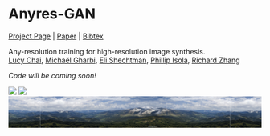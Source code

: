 # Anyres-GAN
[Project Page](https://chail.github.io/anyres-gan/) | [Paper](http://arxiv.org/abs/XXXX.XXXXX) | [Bibtex](https://chail.github.io/anyres-gan/bibtex.txt)

Any-resolution training for high-resolution image synthesis.\
[Lucy Chai](http://people.csail.mit.edu/lrchai/), [Michaël Gharbi](http://mgharbi.com/), [Eli Shechtman](https://research.adobe.com/person/eli-shechtman/), [Phillip Isola](http://web.mit.edu/phillipi/), [Richard Zhang](https://richzhang.github.io/)

*Code will be coming soon!*

<img src='img/github_loop.gif'>

<img src='img/pano010-2.gif' width=800px>
<img src='img/pano010.png' width=800px>

